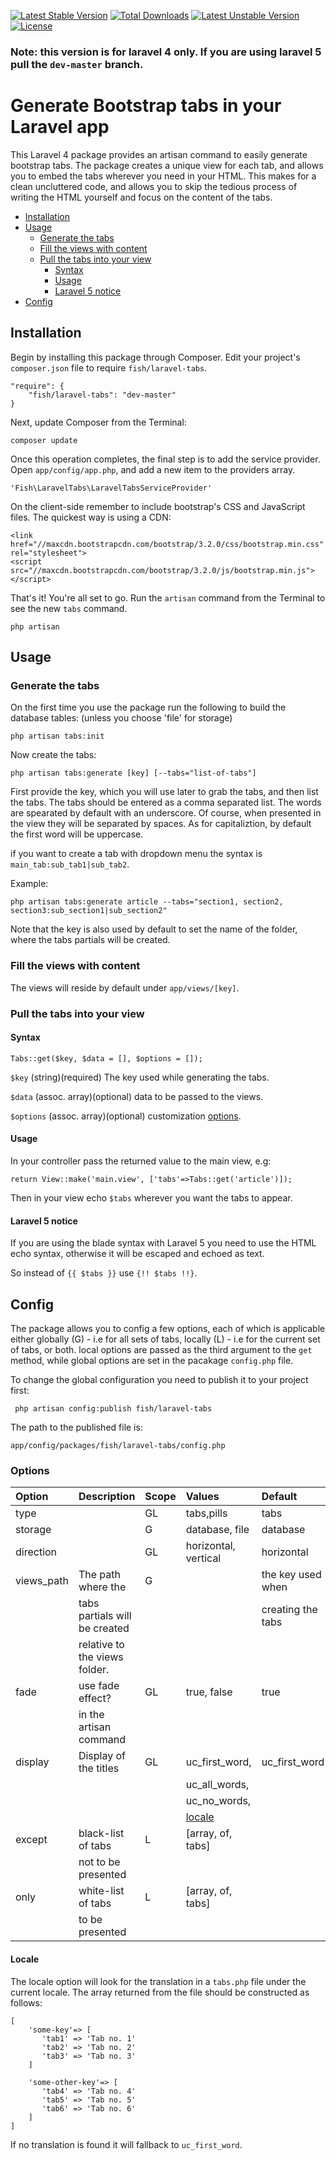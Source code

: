 [![Latest Stable Version](https://poser.pugx.org/fish/laravel-tabs/v/stable.svg)](https://packagist.org/packages/fish/laravel-tabs) [![Total Downloads](https://poser.pugx.org/fish/laravel-tabs/downloads.svg)](https://packagist.org/packages/fish/laravel-tabs) [![Latest Unstable Version](https://poser.pugx.org/fish/laravel-tabs/v/unstable.svg)](https://packagist.org/packages/fish/laravel-tabs) [![License](https://poser.pugx.org/fish/laravel-tabs/license.svg)](https://packagist.org/packages/fish/laravel-tabs)

### Note: this version is for laravel 4 only. If you are using laravel 5 pull the `dev-master` branch.

# Generate Bootstrap tabs in your Laravel app

This Laravel 4 package provides an artisan command to easily generate bootstrap tabs.
The package creates a unique view for each tab, and allows you to embed the tabs wherever you need in your HTML.
This makes for a clean uncluttered code, and allows you to skip the tedious process of writing the HTML yourself and focus on the content of the tabs.

- [Installation](#installation)
- [Usage](#usage)
    - [Generate the tabs](#generate-the-tabs)
    - [Fill the views with content](#fill-the-views-with-content)
    - [Pull the tabs into your view](#pull-the-tabs-into-your-view)
        - [Syntax](#syntax)
        - [Usage](#usage-1)
        - [Laravel 5 notice](#laravel-5-notice)
- [Config](#config)

## Installation

Begin by installing this package through Composer. Edit your project's `composer.json` file to require `fish/laravel-tabs`.

	"require": {
		"fish/laravel-tabs": "dev-master"
	}

Next, update Composer from the Terminal:

    composer update

Once this operation completes, the final step is to add the service provider. Open `app/config/app.php`, and add a new item to the providers array.

    'Fish\LaravelTabs\LaravelTabsServiceProvider'

On the client-side remember to include bootstrap's CSS and JavaScript files. The quickest way is using a CDN:

    <link href="//maxcdn.bootstrapcdn.com/bootstrap/3.2.0/css/bootstrap.min.css" rel="stylesheet">
    <script src="//maxcdn.bootstrapcdn.com/bootstrap/3.2.0/js/bootstrap.min.js"></script>

That's it! You're all set to go. Run the `artisan` command from the Terminal to see the new `tabs` command.

    php artisan

## Usage

### Generate the tabs

On the first time you use the package run the following to build the database tables: (unless you choose 'file' for storage)

    php artisan tabs:init

Now create the tabs:

    php artisan tabs:generate [key] [--tabs="list-of-tabs"]

First provide the key, which you will use later to grab the tabs, and then list the tabs.
The tabs should be entered as a comma separated list. The words are spearated by default with an underscore.
Of course, when presented in the view they will be separated by spaces. As for capitaliztion, by default the first word will be uppercase.

if you want to create a tab with dropdown menu the syntax is `main_tab:sub_tab1|sub_tab2`.

Example:

    php artisan tabs:generate article --tabs="section1, section2, section3:sub_section1|sub_section2"

Note that the key is also used by default to set the name of the folder, where the tabs partials will be created.

### Fill the views with content

The views will reside by default under `app/views/[key]`.

### Pull the tabs into your view

#### Syntax
    Tabs::get($key, $data = [], $options = []);

`$key`
(string)(required) The key used while generating the tabs.

`$data`
(assoc. array)(optional) data to be passed to the views.

`$options`
(assoc. array)(optional) customization [options](#options).

#### Usage

In your controller pass the returned value to the main view, e.g:

    return View::make('main.view', ['tabs'=>Tabs::get('article')]);

Then in your view echo `$tabs` wherever you want the tabs to appear.

#### Laravel 5 notice

If you are using the blade syntax with Laravel 5 you need to use the HTML echo syntax, otherwise it will be escaped and echoed as text.

So instead of `{{ $tabs }}` use `{!! $tabs !!}`.

## Config

The package allows you to config a few options, each of which is applicable either globally (G) - i.e for all sets of tabs, locally (L) - i.e for the current set of tabs, or both.
local options are passed as the third argument to the `get` method, while global options are set in the pacakage `config.php` file.

To change the global configuration you need to publish it to your project first:

     php artisan config:publish fish/laravel-tabs

The path to the published file is:

    app/config/packages/fish/laravel-tabs/config.php

### Options

| Option         | Description                     | Scope   | Values               | Default             |
|:-------------  |:-------------                   |:-----   |:-----                |:-------             |
| type           |                                 | GL      | tabs,pills           | tabs                |
| storage        |                                 | G       | database, file       | database            |
| direction      |                                 | GL      | horizontal, vertical | horizontal          |
| views_path     | The path where the              |  G      |                      | the key used when
|                |  tabs partials will be created      |        |                        |  creating the tabs
|                |  relative to the views folder.   |        |                        |                      |                                                               |                     |
| fade           | use fade effect?                | GL      | true, false          | true                |            |
|                |  in the artisan command         |          |                      |                     |
| display        | Display of the titles           | GL      |  uc_first_word,      | uc_first_word       |
|                |                                 |         |   uc_all_words,       |                     |
|                |                                 |         |   uc_no_words,        |                     |
|                |                                 |         |   [locale](#locale)              |                     |
| except         | black-list of tabs              | L       |  [array, of, tabs]   |                     |
|                | not to be presented             |         |                      |                     |
| only           | white-list of tabs              | L       |  [array, of, tabs]   |                     |
|                | to be presented                 |         |                      |                     |

#### Locale

The locale option will look for the translation in a `tabs.php` file under the current locale.
The array returned from the file should be constructed as follows:

    [
        'some-key'=> [
           'tab1' => 'Tab no. 1'
           'tab2' => 'Tab no. 2'
           'tab3' => 'Tab no. 3'
        ]

        'some-other-key'=> [
           'tab4' => 'Tab no. 4'
           'tab5' => 'Tab no. 5'
           'tab6' => 'Tab no. 6'
        ]
    ]

If no translation is found it will fallback to `uc_first_word`.



